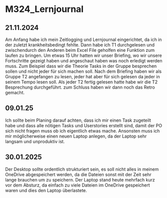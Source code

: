 # M324_Lernjournal

## 21.11.2024
Am Anfang habe ich mein Zeitlogging und Lernjournal eingerichtet, da ich in der zuletzt krankheitsbedingt fehlte.
Dann habe ich T1 durchgelesen und zwischendurch den Anderen beim Excel File geholfen eine Funktion zum laufen zu bringen. 
Um etwas 15 Uhr hatten wir unser Briefing, wo wir unsere Fortschritte gezeigt haben und angeschaut haben was noch erledigt werden muss. Zum Beispiel dass wir die Theorie Tasks in der Gruppe besprechen sollen und nicht jeder für sich machen soll.
Nach dem Briefing haben wir als Gruppe T2 angefangen zu lesen, jeder hat aber für sich gelesen da jeder in seinem Tempo lesen soll.
Als jeder T2 fertig gelesen hatte habe wir die T2 Besprechung durchgeführt.
zum Schluss haben wir dann noch das Retro gemacht.

## 09.01.25
Ich sollte beim Planing darauf achten, dass ich mir einen Task zugeteilt habe und dass alle nötigen Tasks und Userstories erstellt sind, damit der PO sich nicht fragen muss ob ich eigentlich etwas mache.
Ansonsten muss ich mir möglicherweise einen neuen Laptop anlegen, da der Laptop sehr langsam und unproduktiv ist.

## 30.01.2025
Der Desktop sollte ordentlich strukturiert sein, es soll nicht alles in meinem OneDrive abgespeichert werden, da die Dateien sonst mit der Zeit sehr lange brauchen um zu speichern. Der Laptop stand heute mehrfach kurz vor dem Absturz, da einfach zu viele Dateien im OneDrive gespeichert waren und dies den Laptop überlastete.
